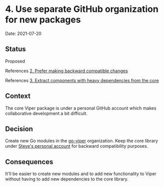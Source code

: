 # 4. Use separate GitHub organization for new packages

Date: 2021-07-20

## Status

Proposed

References [2. Prefer making backward compatible changes](0002-prefer-making-backward-compatible-changes.md)

References [3. Extract components with heavy dependencies from the core](0003-extract-components-with-heavy-dependencies-from-the-core.md)

## Context

The core Viper package is under a personal GitHub account which makes collaborative development a bit difficult.

## Decision

Create new Go modules in the [go-viper](https://github.com/go-viper) organization.
Keep the core library under [Steve's personal account](https://github.com/spf13/viper) for backward compatibility purposes.

## Consequences

It'll be easier to create new modules and to add new functionality to Viper without having to add new dependencies to the core library.
